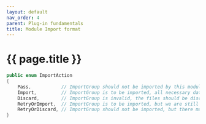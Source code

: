 ```yaml
---
layout: default
nav_order: 4
parent: Plug-in fundamentals
title: Module Import format
---
```


# {{ page.title }}

<!---
Ziele:
- Hinweise zur Implementierung des Modultyps geben (insbesondere Dateigruppierung, Parsen, Prüfplan bauen)

Inhalt:
- Implementierung von IImportFormat beschreiben
- File grouping
    - Beschreibung der GetGroup-Methode
    - insbesondere Status-Enum erklären
- Parsing & building inspection plan
    - Möglichkeiten zum Lesen der Datei 
    - Erstellung eines TreeDataImage erklären
        - welche Entitäten können belegt werden
        - AttributeTemplates erklären
--->

```c#
public enum ImportAction
{
    Pass,           // ImportGroup should not be imported by this module (wrong file/format)
    Import,         // ImportGroup is to be imported, all necessary data is available
    Discard,        // ImportGroup is invalid, the files should be discarded directly
    RetryOrImport,  // ImportGroup is to be imported, but we are still waiting for possible additional files, e.g. additional data
    RetryOrDiscard, // ImportGroup should not be imported, but there may still be files that make importing possible
}
```
